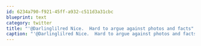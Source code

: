 ```yaml
---
id: 6234a790-f921-45ff-a932-c511d3a31cbc
blueprint: text
category: twitter
title: "'@Darlinglilred Nice.  Hard to argue against photos and facts"
caption: "'@Darlinglilred Nice.  Hard to argue against photos and facts"
---
```

